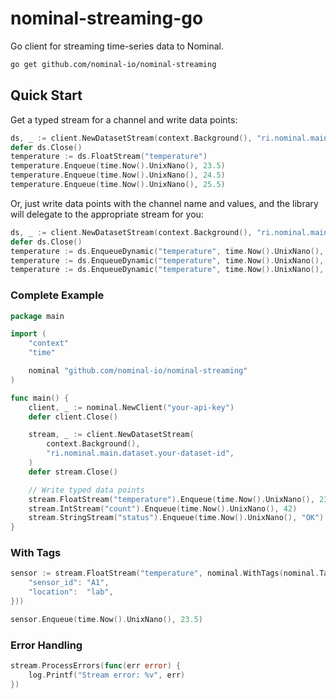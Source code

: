 # nominal-streaming-go

Go client for streaming time-series data to Nominal.

```bash
go get github.com/nominal-io/nominal-streaming
```

## Quick Start

Get a typed stream for a channel and write data points:
```go
ds, _ := client.NewDatasetStream(context.Background(), "ri.nominal.main.dataset.your-dataset-id")
defer ds.Close()
temperature := ds.FloatStream("temperature")
temperature.Enqueue(time.Now().UnixNano(), 23.5)
temperature.Enqueue(time.Now().UnixNano(), 24.5)
temperature.Enqueue(time.Now().UnixNano(), 25.5)
```

Or, just write data points with the channel name and values, and the library will delegate to the appropriate stream for you:
```go
ds, _ := client.NewDatasetStream(context.Background(), "ri.nominal.main.dataset.your-dataset-id")
defer ds.Close()
temperature := ds.EnqueueDynamic("temperature", time.Now().UnixNano(), 23.5)
temperature := ds.EnqueueDynamic("temperature", time.Now().UnixNano(), 24.5)
temperature := ds.EnqueueDynamic("temperature", time.Now().UnixNano(), 25.5)
```

### Complete Example

```go
package main

import (
    "context"
    "time"

    nominal "github.com/nominal-io/nominal-streaming"
)

func main() {
    client, _ := nominal.NewClient("your-api-key")
    defer client.Close()

    stream, _ := client.NewDatasetStream(
        context.Background(),
        "ri.nominal.main.dataset.your-dataset-id",
    )
    defer stream.Close()

    // Write typed data points
    stream.FloatStream("temperature").Enqueue(time.Now().UnixNano(), 23.5)
    stream.IntStream("count").Enqueue(time.Now().UnixNano(), 42)
    stream.StringStream("status").Enqueue(time.Now().UnixNano(), "OK")
}
```

### With Tags

```go
sensor := stream.FloatStream("temperature", nominal.WithTags(nominal.Tags{
    "sensor_id": "A1",
    "location":  "lab",
}))

sensor.Enqueue(time.Now().UnixNano(), 23.5)
```

### Error Handling

```go
stream.ProcessErrors(func(err error) {
    log.Printf("Stream error: %v", err)
})
```
